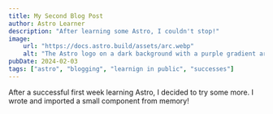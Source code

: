 ```yaml
---
title: My Second Blog Post
author: Astro Learner
description: "After learning some Astro, I couldn't stop!"
image: 
    url: "https://docs.astro.build/assets/arc.webp"
    alt: "The Astro logo on a dark background with a purple gradient arc."
pubDate: 2024-02-03
tags: ["astro", "blogging", "learnign in public", "successes"]
---
```


After a successful first week learning Astro, I decided to try some more. I wrote and imported a small component from memory!